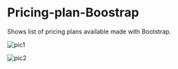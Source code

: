 # Pricing-plan-Boostrap
Shows list of pricing plans available made with Bootstrap.


![pic1](https://github.com/user-attachments/assets/10357aba-7dc6-4b26-9b26-acfe61d494ea)


![pic2](https://github.com/user-attachments/assets/42080191-c84b-477d-a0a0-1ee809a348dc)
